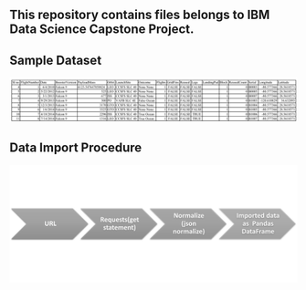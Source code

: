 ## This repository contains files belongs to IBM Data Science Capstone Project.
## Sample Dataset
![dt](https://github.com/RakeshsarmaKarra/Applied-Data-Science-Capstone-Project/blob/main/Space%20X%20API%20Calls%20-%20Screenshot.png)

## Data Import Procedure
![dt2](https://github.com/RakeshsarmaKarra/Applied-Data-Science-Capstone-Project/blob/main/Space%20X%20API%20Calls.jpg)
